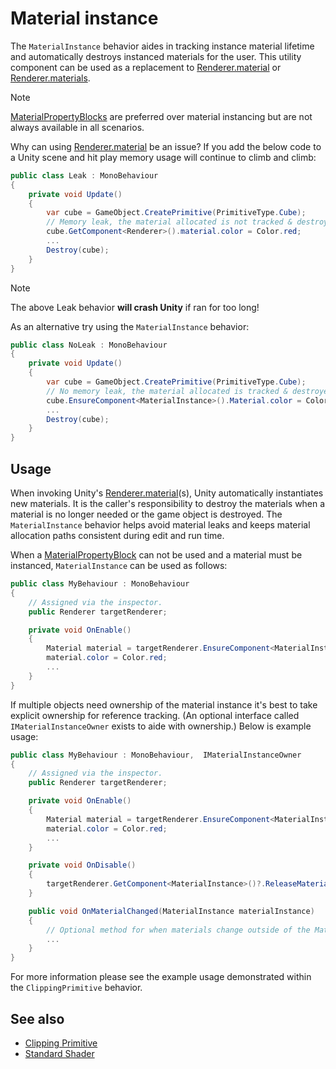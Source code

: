 # Material instance

The `MaterialInstance` behavior aides in tracking instance material lifetime and automatically destroys instanced materials for the user. This utility component can be used as a replacement to [Renderer.material](https://docs.unity3d.com/ScriptReference/Renderer-material.html) or
[Renderer.materials](https://docs.unity3d.com/ScriptReference/Renderer-materials.html).

> [!NOTE]
> [MaterialPropertyBlocks](https://docs.unity3d.com/ScriptReference/MaterialPropertyBlock.html) are preferred over material instancing but are not always available  in all scenarios.

Why can using [Renderer.material](https://docs.unity3d.com/ScriptReference/Renderer-material.html) be an issue? If you add the below code to a Unity scene and hit play memory usage will continue to climb and climb:

```c#
public class Leak : MonoBehaviour
{
    private void Update()
    {
        var cube = GameObject.CreatePrimitive(PrimitiveType.Cube);
        // Memory leak, the material allocated is not tracked & destroyed.
        cube.GetComponent<Renderer>().material.color = Color.red;
        ...
        Destroy(cube);
    }
}
```

> [!NOTE]
> The above Leak behavior **will crash Unity** if ran for too long!

As an alternative try using the `MaterialInstance` behavior:

```c#
public class NoLeak : MonoBehaviour
{
    private void Update()
    {
        var cube = GameObject.CreatePrimitive(PrimitiveType.Cube);
        // No memory leak, the material allocated is tracked & destroyed by MaterialInstance.
        cube.EnsureComponent<MaterialInstance>().Material.color = Color.red;
        ...
        Destroy(cube);
    }
}
```

## Usage

When invoking Unity's [Renderer.material](https://docs.unity3d.com/ScriptReference/Renderer-material.html)(s), Unity automatically instantiates new materials. It is the caller's responsibility to destroy the materials when a material is no longer needed or the game object is destroyed. The `MaterialInstance` behavior helps avoid material leaks and keeps material allocation paths consistent during edit and run time.

When a [MaterialPropertyBlock](https://docs.unity3d.com/ScriptReference/MaterialPropertyBlock.html) can not be used and a material must be instanced, `MaterialInstance` can be used as follows:

```c#
public class MyBehaviour : MonoBehaviour
{
    // Assigned via the inspector.
    public Renderer targetRenderer;

    private void OnEnable()
    {
        Material material = targetRenderer.EnsureComponent<MaterialInstance>().Material;
        material.color = Color.red;
        ...
    }
}
```

If multiple objects need ownership of the material instance it's best to take explicit ownership for reference tracking. (An optional interface called `IMaterialInstanceOwner` exists to aide with ownership.) Below is example usage:

```c#
public class MyBehaviour : MonoBehaviour,  IMaterialInstanceOwner
{
    // Assigned via the inspector.
    public Renderer targetRenderer;

    private void OnEnable()
    {
        Material material = targetRenderer.EnsureComponent<MaterialInstance>().AcquireMaterial(this);
        material.color = Color.red;
        ...
    }

    private void OnDisable()
    {
        targetRenderer.GetComponent<MaterialInstance>()?.ReleaseMaterial(this)
    }

    public void OnMaterialChanged(MaterialInstance materialInstance)
    {
        // Optional method for when materials change outside of the MaterialInstance.
        ...
    }
}
```

For more information please see the example usage demonstrated within the `ClippingPrimitive` behavior.

## See also

* [Clipping Primitive](ClippingPrimitive.md)
* [Standard Shader](StandardShader.md)
